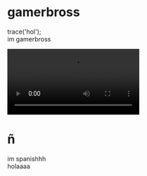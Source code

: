 # gamerbross

trace('hol');<br>
im gamerbross

![](https://cdn.discordapp.com/attachments/893173381489377280/906255789725995078/m_abuelo_decia.mp4)

# ñ

im spanishhh<br>
holaaaa
